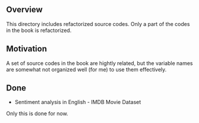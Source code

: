 ## Overview
This directory includes refactorized source codes. Only a part of the codes in the book is refactorized.

## Motivation
A set of source codes in the book are hightly related, but the variable names are somewhat not organized well (for me) to use them effectively.

## Done
* Sentiment analysis in English - IMDB Movie Dataset

Only this is done for now.
